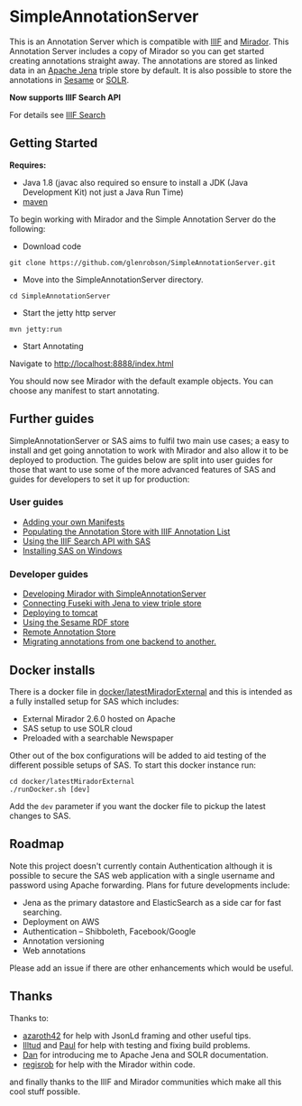 # SimpleAnnotationServer
This is an Annotation Server which is compatible with [IIIF](http://iiif.io) and [Mirador](https://github.com/IIIF/mirador). This Annotation Server includes
a copy of Mirador so you can get started creating annotations straight away. The annotations are stored as linked data in an [Apache Jena](https://jena.apache.org/) triple store by default. It is also possible to store the annotations in [Sesame](doc/Sesame.md) or [SOLR](doc/Solr.md).

**Now supports IIIF Search API**

For details see [IIIF Search](doc/IIIFSearch.md)

## Getting Started
**Requires:**
 * Java 1.8 (javac also required so ensure to install a JDK (Java Development Kit) not just a Java Run Time)
 * [maven](https://maven.apache.org/)

To begin working with Mirador and the Simple Annotation Server do the following:

 * Download code

```git clone https://github.com/glenrobson/SimpleAnnotationServer.git```

 * Move into the SimpleAnnotationServer directory.

```cd SimpleAnnotationServer```

 * Start the jetty http server

```mvn jetty:run```

 * Start Annotating

Navigate to [http://localhost:8888/index.html](http://localhost:8888/index.html)

You should now see Mirador with the default example objects. You can choose any manifest to start annotating.

## Further guides

SimpleAnnotationServer or SAS aims to fulfil two main use cases; a easy to install and get going annotation to work with Mirador and also allow it to be deployed to production. The guides below are split into user guides for those that want to use some of the more advanced features of SAS and guides for developers to set it up for production:

### User guides

 * [Adding your own Manifests](doc/NewManifests.md)
 * [Populating the Annotation Store with IIIF Annotation List](doc/PopulatingAnnotations.md)
 * [Using the IIIF Search API with SAS](IIIFSearch.md)
 * [Installing SAS on Windows](Windows.md)

### Developer guides

 * [Developing Mirador with SimpleAnnotationServer](doc/DevGuide.md)
 * [Connecting Fuseki with Jena to view triple store](doc/FusekiJena.md)
 * [Deploying to tomcat](doc/tomcat.md)
 * [Using the Sesame RDF store](doc/Sesame.md)
 * [Remote Annotation Store](doc/RemoteStore.md)
 * [Migrating annotations from one backend to another.](doc/MigratingData.md)

## Docker installs

There is a docker file in [docker/latestMiradorExternal](docker/latestMiradorExternal) and this is intended as a fully installed setup for SAS which includes:
 * External Mirador 2.6.0 hosted on Apache
 * SAS setup to use SOLR cloud
 * Preloaded with a searchable Newspaper

Other out of the box configurations will be added to aid testing of the different possible setups of SAS. To start this docker instance run:

```
cd docker/latestMiradorExternal
./runDocker.sh [dev]
```
Add the `dev` parameter if you want the docker file to pickup the latest changes to SAS.

## Roadmap

Note this project doesn't currently contain Authentication although it is possible to secure the SAS web application with a single username and password using Apache forwarding. Plans for future developments include:

 * Jena as the primary datastore and ElasticSearch as a side car for fast searching.
 * Deployment on AWS
 * Authentication – Shibboleth, Facebook/Google
 * Annotation versioning
 * Web annotations

Please add an issue if there are other enhancements which would be useful.

## Thanks

Thanks to:

 * [azaroth42](https://github.com/azaroth42) for help with JsonLd framing and other useful tips.
 * [Illtud](https://github.com/illtud) and [Paul](https://twitter.com/sankesolutions) for help with testing and fixing build problems.
 * [Dan](https://twitter.com/Surfrdan) for introducing me to Apache Jena and SOLR documentation.
 * [regisrob](https://github.com/regisrob) for help with the Mirador within code.

and finally thanks to the IIIF and Mirador communities which make all this cool stuff possible.
